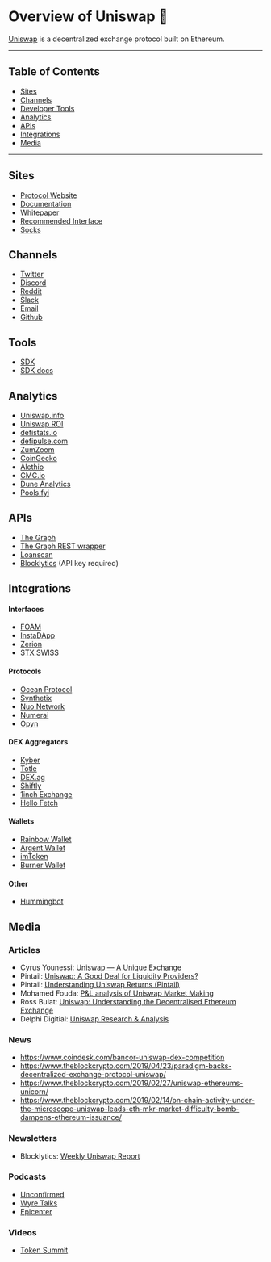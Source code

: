 # Overview of Uniswap 🦄

[Uniswap](https://uniswap.io/) is a decentralized exchange protocol built on Ethereum.

---

## Table of Contents

<!-- TOC -->

- [Sites](#sites)
- [Channels](#channels)
- [Developer Tools](#tools)
- [Analytics](#analytics)
- [APIs](#apis)
- [Integrations](#integrations)
- [Media](#media)


<!-- /TOC -->

---

## Sites
- [Protocol Website](https://uniswap.io/)
- [Documentation](https://docs.uniswap.io/)
- [Whitepaper](https://hackmd.io/C-DvwDSfSxuh-Gd4WKE_ig)
- [Recommended Interface](http://uniswap.exchange)
- [Socks](https://unisocks.exchange/)

## Channels
- [Twitter](https://twitter.com/UniswapExchange)
- [Discord](https://discord.gg/tX9NDcK)
- [Reddit](https://www.reddit.com/r/uniswap/)
- [Slack](https://join.slack.com/t/uni-swap/shared_invite/enQtNDYwMjg1ODc5ODA4LWEyYmU0OGU1ZGQ3NjE4YzhmNzcxMDAyM2ExNzNkZjZjZjcxYTkwNzU0MGE3M2JkNzMxOTA2MzE2ZWM0YWQwNjU)
- [Email](mailto:contact@uniswap.io)
- [Github](https://github.com/Uniswap/)

## Tools
- [SDK](https://github.com/Uniswap/uniswap-sdk)
- [SDK docs](https://docs.uniswap.io/sdk-documentation/get-started)

## Analytics
- [Uniswap.info](https://beta.uniswap.info/)
- [Uniswap ROI](https://www.uniswaproi.com/#)
- [defistats.io](https://defistats.io/#/uniswap/)
- [defipulse.com](https://defipulse.com/)
- [ZumZoom](https://zumzoom.github.io/analytics/uniswap/liquidity.html)
- [CoinGecko](https://www.coingecko.com/en/exchanges/uniswap)
- [Alethio](https://public.tableau.com/profile/alethio#!/vizhome/DeFi_15529865481350/UniswapLiquidityProviders)
- [CMC.io](https://cmc.io/exchanges/uniswap)
- [Dune Analytics](https://explore.duneanalytics.com/public/dashboards/c87JEtVi2GlyIZHQOR02NsfyJV48eaKEQSiKplJ7)
- [Pools.fyi](https://pools.fyi/)

## APIs
- [The Graph](https://thegraph.com/explorer/subgraph/graphprotocol/uniswap)
- [The Graph REST wrapper](https://docs.uniswap.io/api-documentation/get-started)
- [Loanscan](https://uniswap-api.loanscan.io/)
- [Blocklytics](https://docs.blocklytics.org/apis/uniswap-api) (API key required)

## Integrations
#### Interfaces
- [FOAM](https://www.foam.space/)
- [InstaDApp](https://instadapp.io/)
- [Zerion](https://beta.zerion.io/0x11e4857bb9993a50c685a79afad4e6f65d518dda/overview)
- [STX SWISS](https://www.stx.swiss/)

#### Protocols
- [Ocean Protocol](https://oceanprotocol.com/)
- [Synthetix](https://synthetix.exchange/)
- [Nuo Network](https://nuo.network/)
- [Numerai](https://numer.ai/)
- [Opyn](https://www.opyn.co/)

#### DEX Aggregators
- [Kyber](https://kyber.network/)
- [Totle](https://www.totle.com/)
- [DEX.ag](https://dex.ag/)
- [Shiftly](https://shiftly.finance/)
- [1inch Exchange](https://1inch.exchange/)
- [Hello Fetch](https://hellofetch.co/)

#### Wallets
- [Rainbow Wallet](https://rainbow.me/)
- [Argent Wallet](https://www.argent.xyz/)
- [imToken](https://token.im/)
- [Burner Wallet](https://xdai.io/)

#### Other
- [Hummingbot](https://hummingbot.io/)

## Media
### Articles
- Cyrus Younessi: [Uniswap — A Unique Exchange](https://medium.com/scalar-capital/uniswap-a-unique-exchange-f4ef44f807bf)
- Pintail: [Uniswap: A Good Deal for Liquidity Providers?](https://medium.com/@pintail/uniswap-a-good-deal-for-liquidity-providers-104c0b6816f2)
- Pintail: [Understanding Uniswap Returns (Pintail)](https://medium.com/@pintail/understanding-uniswap-returns-cc593f3499ef)
- Mohamed Fouda: [P&L analysis of Uniswap Market Making](https://www.tokendaily.co/blog/pnl-analysis-of-uniswap-market-making)
- Ross Bulat: [Uniswap: Understanding the Decentralised Ethereum Exchange
](https://medium.com/block-journal/uniswap-understanding-the-decentralised-ethereum-exchange-5ee5d7878996)
- Delphi Digitial: [Uniswap Research & Analysis](https://www.delphidigital.io/uniswap)

### News
- https://www.coindesk.com/bancor-uniswap-dex-competition
- https://www.theblockcrypto.com/2019/04/23/paradigm-backs-decentralized-exchange-protocol-uniswap/
- https://www.theblockcrypto.com/2019/02/27/uniswap-ethereums-unicorn/
- https://www.theblockcrypto.com/2019/02/14/on-chain-activity-under-the-microscope-uniswap-leads-eth-mkr-market-difficulty-bomb-dampens-ethereum-issuance/

### Newsletters
- Blocklytics: [Weekly Uniswap Report](https://us19.campaign-archive.com/home/?u=e88f92fc087c0abfb94d292eb&id=a12a599126)

### Podcasts
- [Unconfirmed](https://unchainedpodcast.com/how-uniswap-quickly-became-one-of-the-most-popular-dexes/)
- [Wyre Talks](https://wyre-talks.simplecast.com/episodes/3789ee3f-3789ee3f)
- [Epicenter](https://epicenter.tv/episode/292/)

### Videos
- [Token Summit](https://www.youtube.com/watch?v=VsQw21cV680)
